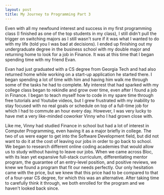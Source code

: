 ```yaml
---
layout: post
title: My Journey to Programming Part 3
---
```


Even with all my newfound interest and success in my first programming class (I finished as one of the top students in my class), I still didn't pull the trigger on switching majors as I still wasn't sure if it was what I wanted to do with my life (told you I was bad at decisions). I ended up finishing out my undergraduate degree in the business school with my double major and returning home to look for a job in Finance. It was at this time that I began spending time with my friend Evan.

Evan had just graduated with a CS degree from Georgia Tech and had also returned home while working on a start-up application he started there. I began spending a lot of time with him and having him walk me through some of the tasks he had to complete. My interest that had sparked with my college class began to rekindle and grow over time, even after I found a job in Finance. I began to teach myself how to code in my spare time through free tutorials and Youtube videos, but I grew frustrated with my inability to stay focused with no real goals or schedule on top of a full-time job for which I had to commute an hour every day. However, I was very lucky to have met a very like-minded coworker Vinny who I had grown close with.

Like me, Vinny had studied Finance in school but had a lot of interest in Computer Programming, even having it as a major briefly in college. The two of us were eager to get into the Software Development field, but did not want to do it at the cost of leaving our jobs in order to go back to school. We began to research different online coding academies that would allow us to study without having to leave our jobs. When we came across Bloc, with its lean yet expansive full-stack curriculum, differentiating mentor program, the guarantee of an entry-level position, and positive reviews, we knew we found a program that fit our needs perfectly. Our only hesitation came with the price, but we knew that this price had to be compared to that of a four-year CS degree, for which this was an alternative. After taking time to carefully think it through, we both enrolled for the program and we haven't looked back since.
